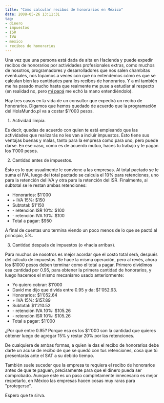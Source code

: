 ```yaml
---
title: "Cómo calcular recibos de honorarios en México"
date: 2008-05-26 13:11:31
tag:
- dinero
- impuestos
- ISR
- IVA
- mexico
- recibos de honorarios
---
```

Una vez que una persona está dada de alta en Hacienda y puede expedir recibos de honorarios por actividades profesionales extras, como muchos de nosotros, programadores y desarrolladores que nos salen chambitas eventuales, nos topamos a veces con que no entendemos cómo es que se calculan bien las cantidades para los recibos de honorarios. Y a mí también me ha pasado mucho hasta que realmente me puse a estudiar al respecto (en realidad no, pero <a href="http://www.flickr.com/photos/raquelydavid/2126893555/in/set-72157603513946786/">mi papá</a> me echó la mano entendiéndolo).

Hay tres casos en la vida de un consultor que expedirá un recibo de honorarios. Digamos que hemos quedado de acuerdo que la programación del HolaMundo.pl va a costar $1'000 pesos.
<ol>
	<li>Actividad limpia.</li>
</ol>
Es decir, quedas de acuerdo con quien te está empleando que las actividades que realizarás no les van a incluir impuestos. Ésto tiene sus ventajas buenas y malas, tanto para la empresa como para uno, pero puede darse. En ese caso, como es de acuerdo mutuo, haces tu trabajo y te pagan los 1'000 pesos.

2. Cantidad antes de impuestos.

Ésto es lo que usualmente le conviene a las empresas. Al total pactado se le suma el IVA, luego del total pactado se calcula el 10% para retenciones, uno para la retención del IVA y otra para la retención del ISR. Finalmente, al subtotal se le restan ambas retenciones:
<ul>
	<li>Honorarios: $1'000</li>
	<li>+ IVA 15%: $150</li>
	<li>Subtotal: $1'150</li>
	<li>- retención ISR 10%: $100</li>
	<li>- retención IVA 10%: $100</li>
	<li>Total a pagar: $950</li>
</ul>
A final de cuentas uno termina viendo un poco menos de lo que se pactó al principio, 5%.

3. Cantidad después de impuestos (o «hacia arriba»).

Para muchos de nosotros es mejor acordar que el costo total será, después del cálculo de impuestos. Se hace la misma operación, pero al revés, ahora los $1000 pesos deben terminar como el total a pagar. Primero dividimos esa cantidad por 0.95, para obtener la primera cantidad de honorarios, y luego hacemos el mismo mecanismo usado anteriormente:
<ul>
	<li>Yo quiero cobrar: $1'000</li>
	<li>David me dijo que divida entre 0.95 y da: $1'052.63.</li>
	<li>Honorarios: $1'052.64</li>
	<li>+ IVA 15%: $157.89</li>
	<li>Subtotal: $1'210.52</li>
	<li>- retención IVA 10%: $105.26</li>
	<li>- retención ISR 10%: $105.26</li>
	<li>Total a pagar: $1'000</li>
</ul>
¿Por qué entre 0.95? Porque esa es los $1'000 son la cantidad que quieres obtener luego de agregar 15% y restar 20% por las retenciones.

De cualquiera de ambas formas, a quien le das el recibo de honorarios debe darte un acuse de recibo de que se quedó con tus retenciones, cosa que tú presentarás ante el SAT a su debido tiempo.

También suele suceder que la empresa te requiera el recibo de honorarios antes de que te paguen, precisamente para que el dinero pueda ser comprobado. Aunque este es un paso completamente innecesario es mejor respetarlo, en México las empresas hacen cosas muy raras para "protegerse".

Espero que te sirva.
